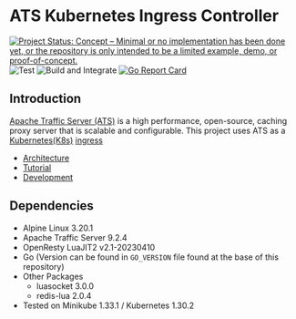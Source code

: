 <!--
    Licensed to the Apache Software Foundation (ASF) under one
    or more contributor license agreements.  See the NOTICE file
    distributed with this work for additional information
    regarding copyright ownership.  The ASF licenses this file
    to you under the Apache License, Version 2.0 (the
    "License"); you may not use this file except in compliance
    with the License.  You may obtain a copy of the License at

      http://www.apache.org/licenses/LICENSE-2.0

    Unless required by applicable law or agreed to in writing,
    software distributed under the License is distributed on an
    "AS IS" BASIS, WITHOUT WARRANTIES OR CONDITIONS OF ANY
    KIND, either express or implied.  See the License for the
    specific language governing permissions and limitations
    under the License.
-->

ATS Kubernetes Ingress Controller
=================================
[![Project Status: Concept – Minimal or no implementation has been done yet, or the repository is only intended to be a limited example, demo, or proof-of-concept.](https://www.repostatus.org/badges/latest/concept.svg)](https://www.repostatus.org/#concept)
![Test](https://github.com/apache/trafficserver-ingress-controller/actions/workflows/test.yml/badge.svg)
![Build and Integrate](https://github.com/apache/trafficserver-ingress-controller/actions/workflows/build.yml/badge.svg)
[![Go Report
Card](https://goreportcard.com/badge/github.com/apache/trafficserver-ingress-controller)](https://goreportcard.com/report/github.com/apache/trafficserver-ingress-controller)

## Introduction
[Apache Traffic Server (ATS)](https://trafficserver.apache.org/) is a high performance, open-source, caching proxy server that is scalable and configurable. This project uses ATS as a [Kubernetes(K8s)](https://kubernetes.io/) [ingress](https://kubernetes.io/docs/concepts/services-networking/ingress/)

- [Architecture](https://github.com/apache/trafficserver-ingress-controller/blob/master/docs/ARCHITECTURE.md)
- [Tutorial](https://github.com/apache/trafficserver-ingress-controller/blob/master/docs/TUTORIAL.md)
- [Development](https://github.com/apache/trafficserver-ingress-controller/blob/master/docs/DEVELOPMENT.md)

## Dependencies
- Alpine Linux 3.20.1
- Apache Traffic Server 9.2.4
- OpenResty LuaJIT2 v2.1-20230410
- Go (Version can be found in `GO_VERSION` file found at the base of this repository)
- Other Packages
  - luasocket 3.0.0
  - redis-lua 2.0.4
- Tested on Minikube 1.33.1 / Kubernetes 1.30.2

